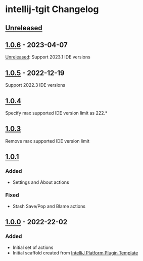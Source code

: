 <!-- Keep a Changelog guide -> https://keepachangelog.com -->

# intellij-tgit Changelog

## [Unreleased]

## [1.0.6] - 2023-04-07

[Unreleased]: Support 2023.1 IDE versions
## [1.0.5] - 2022-12-19
Support 2022.3 IDE versions

## [1.0.4]
Specify max supported IDE version limit as 222.*

## [1.0.3]
Remove max supported IDE version limit

## [1.0.1]

### Added
- Settings and About actions

### Fixed
- Stash Save/Pop and Blame actions

## [1.0.0] - 2022-22-02

### Added
- Initial set of actions
- Initial scaffold created from [IntelliJ Platform Plugin Template](https://github.com/JetBrains/intellij-platform-plugin-template)

[Unreleased]: https://github.com/mbinic/intellij-tgit/compare/v1.0.6...HEAD
[1.0.6]: https://github.com/mbinic/intellij-tgit/compare/v1.0.5...v1.0.6
[1.0.5]: https://github.com/mbinic/intellij-tgit/compare/v1.0.4...v1.0.5
[1.0.4]: https://github.com/mbinic/intellij-tgit/compare/v1.0.3...v1.0.4
[1.0.3]: https://github.com/mbinic/intellij-tgit/compare/v1.0.1...v1.0.3
[1.0.1]: https://github.com/mbinic/intellij-tgit/compare/v1.0.0...v1.0.1
[1.0.0]: https://github.com/mbinic/intellij-tgit/commits/v1.0.0
